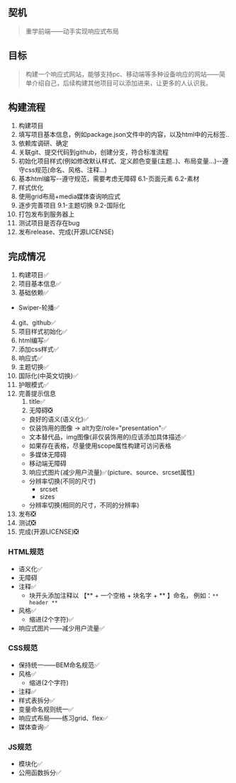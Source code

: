 ## 契机
>重学前端——动手实现响应式布局

## 目标
>构建一个响应式网站，能够支持pc、移动端等多种设备响应的网站——简单介绍自己，后续构建其他项目可以添加进来，让更多的人认识我。

## 构建流程
1. 构建项目
2. 填写项目基本信息，例如package.json文件中的内容，以及html中的元标签..
3. 依赖库调研、确定
4. 关联git、提交代码到github，创建分支，符合标准流程
5. 初始化项目样式(例如修改默认样式、定义颜色变量(主题..)、布局变量...)--遵守css规范(命名、风格、注释...)
6. 基本html编写--遵守规范，需要考虑无障碍
  6.1-页面元素
  6.2-素材
7. 样式优化
8. 使用grid布局+media媒体查询响应式
9. 逐步完善项目
  9.1-主题切换
  9.2-国际化
10.   打包发布到服务器上
11.   测试项目是否存在bug
12.   发布release、完成(开源LICENSE)

## 完成情况
1. 构建项目✅
2. 项目基本信息✅
3. 基础依赖✅
  - Swiper-轮播✅
4. git、github✅
5. 项目样式初始化✅
6. html编写✅
7. 添加css样式✅
8. 响应式✅
9. 主题切换✅
10. 国际化(中英文切换)✅
11. 护眼模式✅
12. 完善提示信息
    1.  title✅
    2.  无障碍❎
      - 良好的语义(语义化)✅
      - 仅装饰用的图像 -> alt为空/role="presentation"✅
      - 文本替代品，img图像(非仅装饰用的)应该添加具体描述✅
      - 如果存在表格，尽量使用scope属性构建可访问表格
      - 多媒体无障碍
      - 移动端无障碍
    3.  响应式图片(减少用户流量)✅(picture、source、srcset属性)
      - 分辨率切换(不同的尺寸)
        - srcset
        - sizes
      - 分辨率切换(相同的尺寸，不同的分辨率)
13. 发布❎
14. 测试❎
15. 完成(开源LICENSE)❎

### HTML规范
- 语义化✅
- 无障碍
- 注释✅
  - 块开头添加注释以 【** + 一个空格 + 块名字 + ** 】命名， 例如：`** header **`
- 风格✅
  - 缩进(2个字符)✅
- 响应式图片——减少用户流量✅

### CSS规范
- 保持统一——BEM命名规范✅
- 风格✅
  - 缩进(2个字符)
- 注释✅
- 样式表拆分✅
- 变量命名规则统一✅
- 响应式布局——练习grid、flex✅
- 媒体查询✅

### JS规范
- 模块化✅
- 公用函数拆分✅